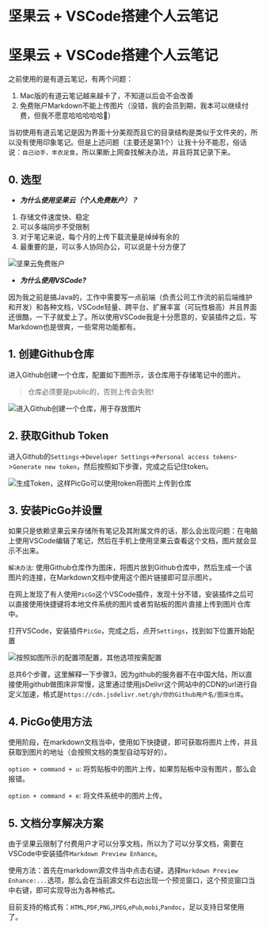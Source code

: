 # 坚果云 + VSCode搭建个人云笔记


# 坚果云 + VSCode搭建个人云笔记

之前使用的是有道云笔记，有两个问题：

1. Mac版的有道云笔记越来越卡了，不知道以后会不会改善
2. 免费账户Markdown不能上传图片（没错，我的会员到期，我本可以继续付费，但我不愿意哈哈哈哈哈🤣）

当初使用有道云笔记是因为界面十分美观而且它的目录结构是类似于文件夹的，所以没有使用印象笔记。但是上述问题（主要还是第1个）让我十分不能忍，俗话说：`自己动手，丰衣足食`，所以果断上网查找解决办法，并且将其记录下来。

## 0. 选型

- ***为什么使用坚果云（个人免费账户）？***

1. 存储文件速度快、稳定
2. 可以多端同步不受限制
3. 对于笔记来说，每个月的上传下载流量是绰绰有余的
4. 最重要的是，可以多人协同办公，可以说是十分方便了

![坚果云免费账户](https://cdn.jsdelivr.net/gh/SuperGch/picgo/note-imgs/坚果云免费账户.png "坚果云免费账户")

- ***为什么使用VSCode?***

因为我之前是搞Java的，工作中需要写一点前端（负责公司工作流的前后端维护和开发）和各种文档，VSCode轻量、跨平台、扩展丰富（可玩性极高）并且界面还很酷，一下子就爱上了。所以使用VSCode我是十分愿意的，安装插件之后，写Markdown也是很爽，一些常用功能都有。

## 1. 创建Github仓库

进入Github创建一个仓库，配置如下图所示，该仓库用于存储笔记中的图片。

> 仓库必须要是public的，否则上传会失败!

![进入Github创建一个仓库，用于存放图片](https://cdn.jsdelivr.net/gh/SuperGch/picgo/note-imgs/20200630173918.png "Github创建仓库")

## 2. 获取Github Token

进入Github的`Settings`->`Developer Settings`->`Personal access tokens`->`Generate new token`，然后按照如下步骤，完成之后记住token。

![生成Token，这样PicGo可以使用token将图片上传到仓库](https://cdn.jsdelivr.net/gh/SuperGch/picgo/note-imgs/20200630171630.png "Github生成Token")

## 3. 安装PicGo并设置

如果只是依赖坚果云来存储所有笔记及其附属文件的话，那么会出现问题：在电脑上使用VSCode编辑了笔记，然后在手机上使用坚果云查看这个文档，图片就会显示不出来。

`解决办法`: 使用Github仓库作为图床，将图片放到Github仓库中，然后生成一个该图片的连接，在Markdown文档中使用这个图片链接即可显示图片。

在网上发现了有人使用`PicGo`这个VSCode插件，发现十分不错，安装插件之后可以直接使用快捷键将本地文件系统的图片或者剪贴板的图片直接上传到图片仓库中。

打开VSCode，安装插件`PicGo`，完成之后，点开`Settings`，找到如下位置开始配置

![按照如图所示的配置项配置，其他选项按需配置](https://cdn.jsdelivr.net/gh/SuperGch/picgo/note-imgs/PicGo配置.png "配置PicGo")

总共6个步骤，这里解释一下步骤3，因为github的服务器不在中国大陆，所以直接使用github做图床非常慢，这里通过使用jsDelivr这个网站中的CDN的url进行自定义加速，格式是`https://cdn.jsdelivr.net/gh/你的Github用户名/图床仓库`。

## 4. PicGo使用方法

使用阶段，在markdown文档当中，使用如下快捷键，即可获取将图片上传，并且获取到图片的地址（会按照文档的类型自动写好的）。

`option + command + u`: 将剪贴板中的图片上传，如果剪贴板中没有图片，那么会报错。

`option + command + e`: 将文件系统中的图片上传。

## 5. 文档分享解决方案

由于坚果云限制了付费用户才可以分享文档，所以为了可以分享文档，需要在VSCode中安装插件`Markdown Preview Enhance`。

使用方法：首先在markdown源文件当中点击右键，选择`Markdown Preview Enhance:...`选项，那么会在当前源文件右边出现一个预览窗口，这个预览窗口当中右键，即可实现导出为各种格式。

目前支持的格式有：`HTML`,`PDF`,`PNG`,`JPEG`,`ePub`,`mobi`,`Pandoc`，足以支持日常使用了。


